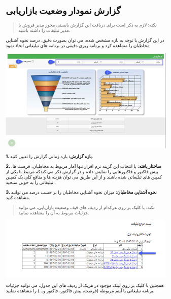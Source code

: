 # گزارش نمودار وضعیت بازاریابی

> نکته: لازم به ذکر است برای دریافت این گزارش بایستی مجوز مدیر فروش یا مدیر تبلیغات را داشته باشید.

در این گزارش با توجه به بازه مشخص شده، می توان بصورت دقیق، درصد نحوه آشنایی مخاطبان را مشاهده کرد و برنامه ریزی دقیقی در برنامه های تبلیغاتی اتخاذ نمود

![](Bazaryabi.png)

**1. بازه گزارش:** بازه زمانی گزارش را تعیین کنید.

**2. ساختار یافته:** با انتخاب این گزینه نرم افزار تنها آمار مربوط به مخاطبان، فرصت ها، پیش فاکتور و فاکتورهایی را نمایش داده و در گزارش ذکر می کندکه مرتبط با یکی از کمپین های تبلیغاتی شده باشند و از این طریق می توان هزینه ها و منافع کلی یک کمپین تبلیغاتی را به خوبی سنجید .

**3. نحوه آشنایی مخاطبان:** میزان نحوه آشنایی مخاطبان را بر حسب درصد می توانید مشاهده کنید.

> نکته: با کلیک بر روی هرکدام از ردیف های قیف وضعیت بازاریابی، می توانید جزئیات مربوط به آن را مشاهده نمایید.

![](GhifDetails.png)

همچنین با کلیک بر روی لینک موجود در هریک از ردیف های این جدول، می توانید جزئیات برنامه تبلیغاتی یا آیتم مربوطه (فرصت، پیش فاکتور، فاکتور و...) را مشاهده نمایید.


